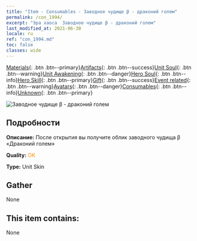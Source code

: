 ```yaml
---
title: "Item - Consumables - Заводное чудище β - драконий голем"
permalink: /con_1994/
excerpt: "Эра хаоса  Заводное чудище β - драконий голем"
last_modified_at: 2021-06-30
locale: ru
ref: "con_1994.md"
toc: false
classes: wide
---
```

 [Materials](/ItemsRU/){: .btn .btn--primary}[Artifacts](/ItemsRU/Artifacts/){: .btn .btn--success}[Unit Soul](/ItemsRU/UnitSoul/){: .btn .btn--warning}[Unit Awakening](/ItemsRU/UnitAwakening/){: .btn .btn--danger}[Hero Soul](/ItemsRU/HeroSoul/){: .btn .btn--info}[Hero Skill](/ItemsRU/HeroSkill/){: .btn .btn--primary}[Gift](/ItemsRU/Gift/){: .btn .btn--success}[Event related](/ItemsRU/Events/){: .btn .btn--warning}[Avatars](/ItemsRU/Avatars/){: .btn .btn--danger}[Consumables](/ItemsRU/Consumables/){: .btn .btn--info}[Unknown](/ItemsRU/Unknown/){: .btn .btn--primary}

 ![Заводное чудище β - драконий голем](/images/u/ti_kuileilongpifu2.jpg)

## Подробности
 **Описание:** После открытия вы получите облик заводного чудища β «Драконий голем»

 **Quality:** <span style="color: #FF8C00">OK</span>

 **Type:** Unit Skin

## Gather

  None

## This item contains:

  None

